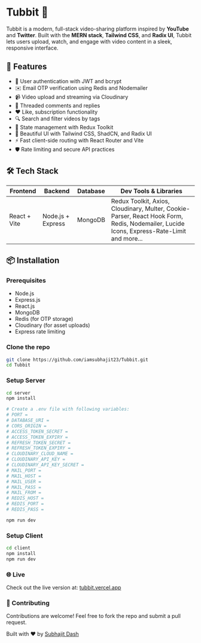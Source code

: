 # Tubbit 🎥

Tubbit is a modern, full-stack video-sharing platform inspired by **YouTube** and **Twitter**. Built with the **MERN stack**, **Tailwind CSS**, and **Radix UI**, Tubbit lets users upload, watch, and engage with video content in a sleek, responsive interface.

## 🚀 Features

- 🔐 User authentication with JWT and bcrypt
- ✉️ Email OTP verification using Redis and Nodemailer
- 📹 Video upload and streaming via Cloudinary
- 🧵 Threaded comments and replies
- ❤️ Like, subscription functionality
- 🔍 Search and filter videos by tags
- 🧠 State management with Redux Toolkit
- 🎨 Beautiful UI with Tailwind CSS, ShadCN, and Radix UI
- ⚡ Fast client-side routing with React Router and Vite
- 🛡️ Rate limiting and secure API practices

## 🛠️ Tech Stack

| Frontend        | Backend         | Database | Dev Tools & Libraries |
|----------------|-----------------|----------|------------------------|
| React + Vite   | Node.js + Express | MongoDB  | Redux Toolkit, Axios, Cloudinary, Multer, Cookie-Parser, React Hook Form, Redis, Nodemailer, Lucide Icons, Express-Rate-Limit and more... |

## 📦 Installation

### Prerequisites

- Node.js
- Express.js
- React.js
- MongoDB
- Redis (for OTP storage)
- Cloudinary (for asset uploads)
- Express rate limiting 

### Clone the repo

```bash
git clone https://github.com/iamsubhajit23/Tubbit.git
cd Tubbit
```

### Setup Server

```bash
cd server
npm install

# Create a .env file with following variables:
# PORT = 
# DATABASE_URI = 
# CORS_ORIGIN =
# ACCESS_TOKEN_SECRET =
# ACCESS_TOKEN_EXPIRY =
# REFRESH_TOKEN_SECRET =
# REFRESH_TOKEN_EXPIRY = 
# CLOUDINARY_CLOUD_NAME = 
# CLOUDINARY_API_KEY = 
# CLOUDINARY_API_KEY_SECRET = 
# MAIL_PORT = 
# MAIL_HOST = 
# MAIL_USER =
# MAIL_PASS = 
# MAIL_FROM =
# REDIS_HOST = 
# REDIS_PORT =
# REDIS_PASS =

npm run dev
```

### Setup Client

```bash
cd client
npm install
npm run dev
```

### 🌐 Live 

Check out the live version at: [tubbit.vercel.app](https://tubbit.vercel.app/)


### 🤝 Contributing

Contributions are welcome! Feel free to fork the repo and submit a pull request.


Built with ❤️ by [Subhajit Dash](https://www.linkedin.com/in/subhajitdash/)
